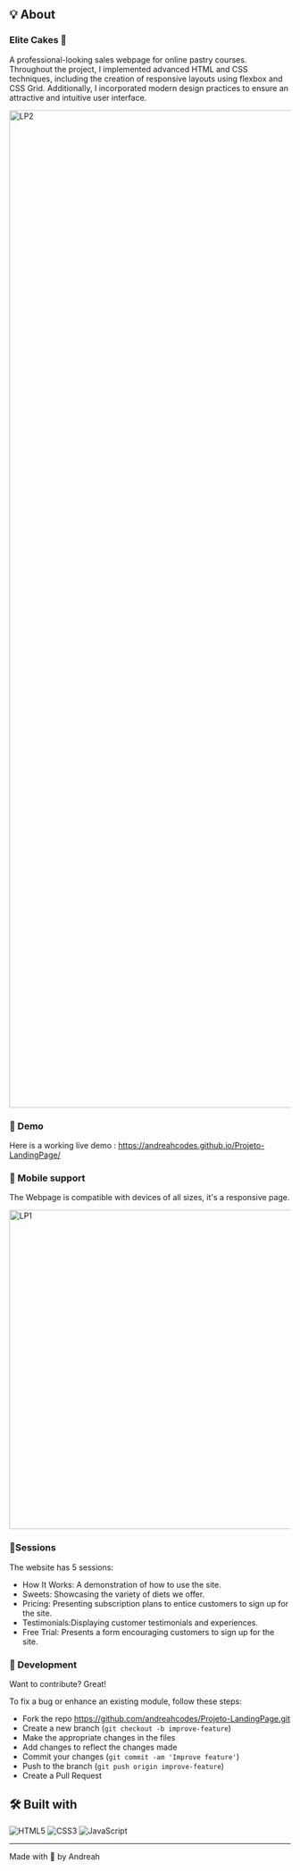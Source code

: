 
## 💡 About 

### Elite Cakes 🍰 

A professional-looking sales webpage for online pastry courses. Throughout the project, I implemented advanced HTML and CSS techniques, including the creation of responsive layouts using flexbox and CSS Grid. Additionally, I incorporated modern design practices to ensure an attractive and intuitive user interface.

<img width="1787" alt="LP2" src="https://github.com/andreahcodes/Projeto-LandingPage/assets/112190511/01a62440-27eb-4cbb-ac7f-29cf6914fb3b">

### 🎥 Demo
Here is a working live demo :   https://andreahcodes.github.io/Projeto-LandingPage/

### 📲 Mobile support
The Webpage is compatible with devices of all sizes, it's a responsive page.

<img width="572" alt="LP1" src="https://github.com/andreahcodes/Projeto-LandingPage/assets/112190511/a74a41dd-f48f-4954-822b-0f8b31786b40">

### 📝Sessions

The website has 5 sessions:

- How It Works: A demonstration of how to use the site.
- Sweets: Showcasing the variety of diets we offer.
- Pricing: Presenting subscription plans to entice customers to sign up for the site.
- Testimonials:Displaying customer testimonials and experiences.
- Free Trial: Presents a form encouraging customers to sign up for the site.

### 🔎 Development
Want to contribute? Great!

To fix a bug or enhance an existing module, follow these steps:

- Fork the repo https://github.com/andreahcodes/Projeto-LandingPage.git
- Create a new branch (`git checkout -b improve-feature`)
- Make the appropriate changes in the files
- Add changes to reflect the changes made
- Commit your changes (`git commit -am 'Improve feature'`)
- Push to the branch (`git push origin improve-feature`)
- Create a Pull Request 

## 🛠 Built with 

![HTML5](https://img.shields.io/badge/html5-%23E34F26.svg?style=for-the-badge&logo=html5&logoColor=white)
![CSS3](https://img.shields.io/badge/css3-%231572B6.svg?style=for-the-badge&logo=css3&logoColor=white)
![JavaScript](https://img.shields.io/badge/javascript-%23323330.svg?style=for-the-badge&logo=javascript&logoColor=%23F7DF1E)

---

Made with 💙 by Andreah






